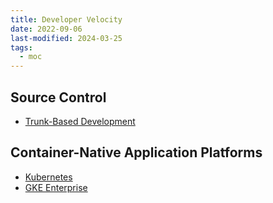 ```yaml
---
title: Developer Velocity
date: 2022-09-06
last-modified: 2024-03-25
tags:
  - moc
---
```


## Source Control

- [Trunk-Based Development](notes/Trunk-Based%20Development.md)

## Container-Native Application Platforms

- [Kubernetes](notes/moc/Kubernetes.md)
- [GKE Enterprise](notes/GKE%20Enterprise.md)
